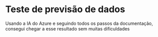 # Teste de previsão de dados

Usando a IA do Azure e seguindo todos os passos da documentação, consegui chegar a esse resultado sem muitas dificuldades

